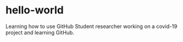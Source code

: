 # hello-world
Learning how to use GitHub
Student researcher working on a covid-19 project and learning GitHub.
